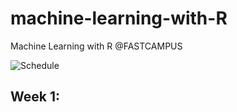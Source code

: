 # machine-learning-with-R
Machine Learning with R @FASTCAMPUS

![Schedule](https://www.dropbox.com/s/f1i0r2gooydtb1q/Schedule.PNG?dl=0)

## Week 1: 
